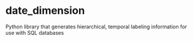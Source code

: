 date_dimension
==============

Python library that generates hierarchical, temporal labeling information for use with SQL databases
